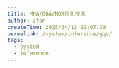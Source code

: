 ```yaml
---
title: MHA/GQA/MQA优化技术
author: zfan
createTime: 2025/04/11 22:07:39
permalink: /system/inference/gqa/
tags:
  - system
  - inference
---
```

